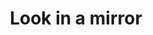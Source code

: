 ---
title: Look in a mirror
tags:
  - Reality Check
  - Reflection
  - Fun while tripping
  - Lucid Dreaming
visualize-yourself:
  - you are beautiful
  - you are strong
---